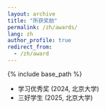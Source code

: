 ```yaml
---
layout: archive
title: "所获奖励"
permalink: /zh/awards/
lang: zh
author_profile: true
redirect_from:
  - /zh/award
---
```


{% include base_path %}

* 学习优秀奖 (2024, 北京大学)
* 三好学生 (2025, 北京大学)
